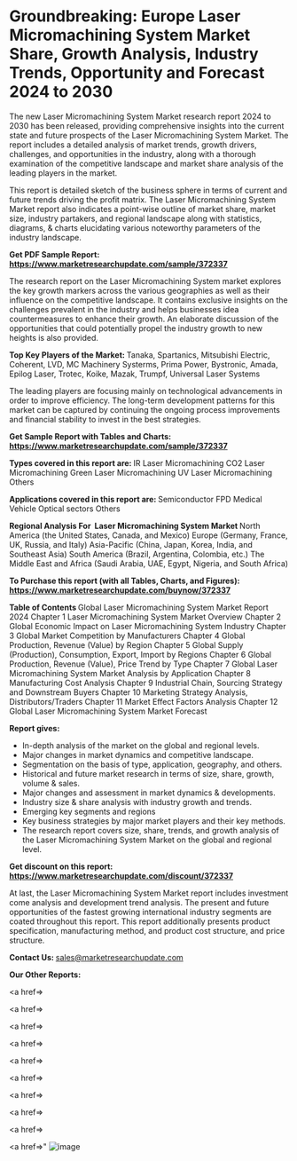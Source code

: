 # Groundbreaking: Europe Laser Micromachining System Market Share, Growth Analysis, Industry Trends, Opportunity and Forecast 2024 to 2030

The new Laser Micromachining System Market research report 2024 to 2030 has been released, providing comprehensive insights into the current state and future prospects of the Laser Micromachining System Market. The report includes a detailed analysis of market trends, growth drivers, challenges, and opportunities in the industry, along with a thorough examination of the competitive landscape and market share analysis of the leading players in the market.

This report is detailed sketch of the business sphere in terms of current and future trends driving the profit matrix. The Laser Micromachining System Market report also indicates a point-wise outline of market share, market size, industry partakers, and regional landscape along with statistics, diagrams, &amp; charts elucidating various noteworthy parameters of the industry landscape.

<strong><b>Get PDF Sample Report: <a href=https://www.marketresearchupdate.com/sample/372337>https://www.marketresearchupdate.com/sample/372337</a></b></strong>

The research report on the Laser Micromachining System market explores the key growth markers across the various geographies as well as their influence on the competitive landscape. It contains exclusive insights on the challenges prevalent in the industry and helps businesses idea countermeasures to enhance their growth. An elaborate discussion of the opportunities that could potentially propel the industry growth to new heights is also provided.

<strong><b>Top Key Players of the Market:
</b></strong>Tanaka, Spartanics, Mitsubishi Electric, Coherent, LVD, MC Machinery Systerms, Prima Power, Bystronic, Amada, Epilog Laser, Trotec, Koike, Mazak, Trumpf, Universal Laser Systems<strong><b>
</b></strong>

The leading players are focusing mainly on technological advancements in order to improve efficiency. The long-term development patterns for this market can be captured by continuing the ongoing process improvements and financial stability to invest in the best strategies.

<strong><b>Get Sample Report with Tables and Charts: <a href=https://www.marketresearchupdate.com/sample/372337>https://www.marketresearchupdate.com/sample/372337</a></b></strong>

<strong><b>Types covered in this report are:
</b></strong>IR Laser Micromachining
CO2 Laser Micromachining
Green Laser Micromachining
UV Laser Micromachining
Others<strong><b>
</b></strong>

<strong><b>Applications covered in this report are:
</b></strong>Semiconductor
FPD
Medical
Vehicle
Optical sectors
Others<strong><b>
</b></strong>

<strong><b>Regional Analysis For  Laser Micromachining System Market</b></strong><strong><b>
</b></strong>North America (the United States, Canada, and Mexico)
Europe (Germany, France, UK, Russia, and Italy)
Asia-Pacific (China, Japan, Korea, India, and Southeast Asia)
South America (Brazil, Argentina, Colombia, etc.)
The Middle East and Africa (Saudi Arabia, UAE, Egypt, Nigeria, and South Africa)

<strong><b>To Purchase this report (with all Tables, Charts, and Figures): <a href=https://www.marketresearchupdate.com/buynow/372337>https://www.marketresearchupdate.com/buynow/372337</a></b></strong>

<strong><b>Table of Contents</b></strong><strong><b>
</b></strong>Global Laser Micromachining System Market Report 2024
Chapter 1 Laser Micromachining System Market Overview
Chapter 2 Global Economic Impact on Laser Micromachining System Industry
Chapter 3 Global Market Competition by Manufacturers
Chapter 4 Global Production, Revenue (Value) by Region
Chapter 5 Global Supply (Production), Consumption, Export, Import by Regions
Chapter 6 Global Production, Revenue (Value), Price Trend by Type
Chapter 7 Global Laser Micromachining System Market Analysis by Application
Chapter 8 Manufacturing Cost Analysis
Chapter 9 Industrial Chain, Sourcing Strategy and Downstream Buyers
Chapter 10 Marketing Strategy Analysis, Distributors/Traders
Chapter 11 Market Effect Factors Analysis
Chapter 12 Global Laser Micromachining System Market Forecast

<strong><b>Report gives:</b></strong>

- In-depth analysis of the market on the global and regional levels.
- Major changes in market dynamics and competitive landscape.
- Segmentation on the basis of type, application, geography, and others.
- Historical and future market research in terms of size, share, growth, volume &amp; sales.
- Major changes and assessment in market dynamics &amp; developments.
- Industry size &amp; share analysis with industry growth and trends.
- Emerging key segments and regions
- Key business strategies by major market players and their key methods.
- The research report covers size, share, trends, and growth analysis of the Laser Micromachining System Market on the global and regional level.

<strong><b>Get discount on this report: <a href=https://www.marketresearchupdate.com/discount/372337>https://www.marketresearchupdate.com/discount/372337</a></b></strong>

At last, the Laser Micromachining System Market report includes investment come analysis and development trend analysis. The present and future opportunities of the fastest growing international industry segments are coated throughout this report. This report additionally presents product specification, manufacturing method, and product cost structure, and price structure.

<strong><b>Contact Us:
</b></strong>sales@marketresearchupdate.com

<strong>Our Other Reports:</strong>

<a href=></a>

<a href=></a>

<a href=></a>

<a href=></a>

<a href=></a>

<a href=></a>

<a href=></a>

<a href=></a>

<a href=></a>

<a href=></a>"
![image](https://github.com/Gayatrikarjule/Market-Analysis-360/assets/97346546/07fb90c6-a8d7-4c54-8542-15bf97579ef6)
